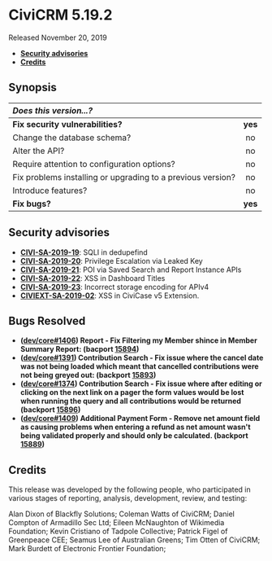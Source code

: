 # CiviCRM 5.19.2

Released November 20, 2019

- **[Security advisories](#security)**
- **[Credits](#credits)**

## <a name="synopsis"></a>Synopsis

| *Does this version...?*                                         |         |
|:--------------------------------------------------------------- |:-------:|
| **Fix security vulnerabilities?**                               | **yes** |
| Change the database schema?                                     |   no    |
| Alter the API?                                                  |   no    |
| Require attention to configuration options?                     |   no    |
| Fix problems installing or upgrading to a previous version?     |   no    |
| Introduce features?                                             |   no    |
| **Fix bugs?**                                                   | **yes** |

## <a name="security"></a>Security advisories

- **[CIVI-SA-2019-19](https://civicrm.org/advisory/civi-sa-2019-19-sqli-in-dedupefind)**: SQLI in dedupefind
- **[CIVI-SA-2019-20](https://civicrm.org/advisory/civi-sa-2019-20-privilege-escalation-via-leaked-key)**: Privilege Escalation via Leaked Key
- **[CIVI-SA-2019-21](https://civicrm.org/advisory/civi-sa-2019-21-poi-saved-search-and-report-instance-apis)**: POI via Saved Search and Report Instance APIs
- **[CIVI-SA-2019-22](https://civicrm.org/advisory/civi-sa-2019-22-xss-in-dashboard-titles)**: XSS in Dashboard Titles
- **[CIVI-SA-2019-23](https://civicrm.org/advisory/civi-sa-2019-23-incorrect-storage-encoding-for-apiv4)**: Incorrect storage encoding for APIv4
- **[CIVIEXT-SA-2019-02](https://civicrm.org/advisory/civiext-sa-2019-02-xss-in-civicase-v5-extension)**: XSS in CiviCase v5 Extension.

## <a name="bugs"></a>Bugs Resolved

- **([dev/core#1406](https://lab.civicrm.org/dev/core/issues/1406)) Report - Fix Filtering my Member shince in Member Summary Report: (bacport [15894](https://github.com/civicrm/civicrm-core/pull/15894))**
- **([dev/core#1391](https://lab.civicrm.org/dev/core/issues/1391)) Contribution Search - Fix issue where the cancel date was not being loaded which meant that cancelled contributions were not being greyed out: (backport [15893](https://github.com/civicrm/civicrm-core/pull/15893))**
- **([dev/core#1374](https://lab.civicrm.org/dev/core/issues/1374)) Contribution Search - Fix issue where after editing or clicking on the next link on a pager the form values would be lost when running the query and all contributions would be returned (backport [15896](https://github.com/civicrm/civicrm-core/pull/15896))**
- **([dev/core#1409](https://lab.civicrm.org/dev/core/issues/1409)) Additional Payment Form - Remove net amount field as causing problems when entering a refund as net amount wasn't being validated properly and should only be calculated. (backport [15889](https://github.com/civicrm/civicrm-core/pull/15889))**

## <a name="credits"></a>Credits

This release was developed by the following people, who participated in
various stages of reporting, analysis, development, review, and testing:

Alan Dixon of Blackfly Solutions; Coleman Watts of CiviCRM; Daniel Compton of
Armadillo Sec Ltd; Eileen McNaughton of Wikimedia Foundation; Kevin Cristiano of
Tadpole Collective; Patrick Figel of Greenpeace CEE; Seamus Lee of Australian
Greens; Tim Otten of CiviCRM; Mark Burdett of Electronic Frontier Foundation;
